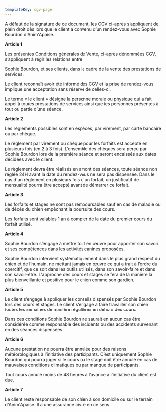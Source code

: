 ```yaml
---
templateKey: cgv-page
---
```

A défaut de la signature de ce document, les CGV ci-après s’appliquent de plein droit dès lors que le client a convenu d’un rendez-vous avec Sophie Bourdon d'Anim'Apaise.

**Article 1**

Les présentes Conditions générales de Vente, ci-après dénommées CGV, s’appliquent à régir les relations entre

Sophie Bourdon, et ses clients, dans le cadre de la vente des prestations de services.

Le client reconnaît avoir été informé des CGV et la prise de rendez-vous implique une acceptation sans réserve de celles-ci.

Le terme « le client » désigne la personne morale ou physique qui a fait appel à toutes prestations de services ainsi que les personnes présentes à tout ou partie d’une séance.

**Article 2**

Les règlements possibles sont en espèces, par virement, par carte bancaire ou par chèque. 

Le règlement par virement ou chèque pour les forfaits est accepté en plusieurs fois (en 2 à 3 fois). L’ensemble des chèques sera perçu par Sophie Bourdon lors de la première séance et seront encaissés aux dates décidées avec le client.

Le règlement devra être réalisés en amont des séances, toute séance non réglée 24H avant la date du rendez-vous ne sera pas dispensée. Dans le cas d'un règlement en plusieurs fois d'un forfait, un justificatif de mensualité pourra être accepté avant de démarrer ce forfait.

**Article 3**

Les forfaits et stages ne sont pas remboursables sauf en cas de maladie ou de décès du chien empêchant la poursuite des cours.  

Les forfaits sont valables 1 an à compter de la date du premier cours du forfait utilisé.

**Article 4**

Sophie Bourdon s’engage à mettre tout en œuvre pour apporter son savoir et ses compétences dans les activités canines proposées.

Sophie Bourdon intervient systématiquement dans le plus grand respect du chien et de l’humain, ne mettant jamais en œuvre ce qui a trait à l’ordre du coercitif, que ce soit dans les outils utilisés, dans son savoir-faire et dans son savoir-être. L'approche des cours et stages se fera de la manière la plus bienveillante et positive pour le chien comme son gardien.

**Article 5**

Le client s’engage à appliquer les conseils dispensés par Sophie Bourdon lors des cours et stages. Le client s’engage à faire travailler son chien toutes les semaines de manière régulières en dehors des cours.

Dans ces conditions Sophie Bourdon ne saurait en aucun cas être considérée comme responsable des incidents ou des accidents survenant en  des séances dispensées.

**Article 6** 

Aucune prestation ne pourra être annulée pour des raisons météorologiques à l’initiative des participants. C’est uniquement Sophie Bourdon qui pourra juger si le cours ou le stage doit être annulé en cas de mauvaises conditions climatiques ou par manque de participants.

Tout cours annulé moins de 48 heures à l’avance à l’initiative du client est due.

**Article 7**

Le client reste responsable de son chien à son domicile ou sur le terrain d'Anim'Apaise. Il a une assurance civile en ce sens.